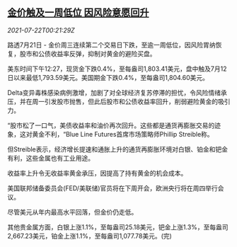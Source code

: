 <!--1626913863000-->
[金价触及一周低位 因风险意愿回升](https://cn.reuters.com/article/global-precious-0721-wedn-idCNKBS2ES00G)
------

<div><i>2021-07-22T00:21:29Z</i></div><p>路透7月21日 - 金价周三连续第二个交易日下跌，至逾一周低位，因风险胃纳恢复，股市和公债收益率反弹，抑制对黄金的避险买盘。</p><p>美东时间下午12:27，现货金下跌0.4%，至每盎司1,803.41美元，盘中触及7月12日以来最低1,793.59美元。美国期金下跌0.4%，至每盎司1,804.60美元。</p><p>Delta变异毒株感染病例激增，加剧了对全球经济复苏停滞的担忧，令风险情绪承压，并在周一引发股市抛售，但此后股市和公债收益率回升，削弱避险黄金的吸引力。</p><p>“股市松了一口气，美债收益率和油价再次回升。这些都是通货再膨胀交易的迹象，这对黄金不利，“Blue Line Futures首席市场策略师Phillip Streible称。</p><p>但Streible表示，经济增长提速和通胀上升的通货再膨胀环境对白银、铂金和钯金有利，这些金属也有工业用途。</p><p>收益率上升令无收益率黄金承压，因提高了持有黄金的机会成本。</p><p>美国联邦储备委员会(FED/美联储)官员将在下周开会，欧洲央行将在周四举行会议。</p><p>尽管美元从年内最高水平回落，但金价仍走低。</p><p>其他贵金属方面，白银上涨1.1%，至每盎司25.18美元，钯金上涨1.3%，至每盎司2,667.23美元，铂金上涨1.1%，至每盎司1,077.78美元。(完)</p>
